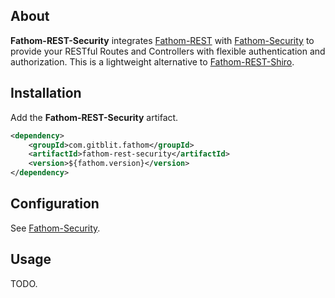 ## About

**Fathom-REST-Security** integrates [Fathom-REST](rest.md) with [Fathom-Security](security.md) to provide your RESTful Routes and Controllers with flexible authentication and authorization.  This is a lightweight alternative to [Fathom-REST-Shiro](rest-shiro.md).

## Installation

Add the **Fathom-REST-Security** artifact.

```xml
<dependency>
    <groupId>com.gitblit.fathom</groupId>
    <artifactId>fathom-rest-security</artifactId>
    <version>${fathom.version}</version>
</dependency>
```

## Configuration

See [Fathom-Security](security/#configuration).

## Usage

TODO.
